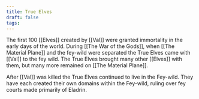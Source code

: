 ```yaml
---
title: True Elves
draft: false
tags:
---
```

 The first 100 [[Elves]] created by [[Val]] were granted immortality in the early days of the world. During [[The War of the Gods]], when [[The Material Plane]] and the fey-wild were separated the True Elves came with [[Val]] to the fey wild. The True Elves brought many other [[Elves]] with them, but many more remained on [[The Material Plane]]. 

After [[Val]] was killed the True Elves continued to live in the Fey-wild. They have each created their own domains within the Fey-wild, ruling over fey courts made primarily of Eladrin. 